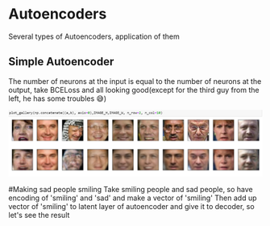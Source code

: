 # Autoencoders
Several types of Autoencoders, application of them
## Simple Autoencoder 
The number of neurons at the input is equal to the number of neurons at the output, take BCELoss and all looking good(except for the third guy from the left, he has some troubles 😅)

![Image alt](https://github.com/ugrozadidntwakeup/Images/blob/main/image/Faces.PNG)

#Making sad people smiling
Take smiling people and sad people, so have encoding of 'smiling' and 'sad' and make a vector of 'smiling'
Then add up vector of 'smiling' to latent layer of autoencoder and give it to decoder, so let's see the result

